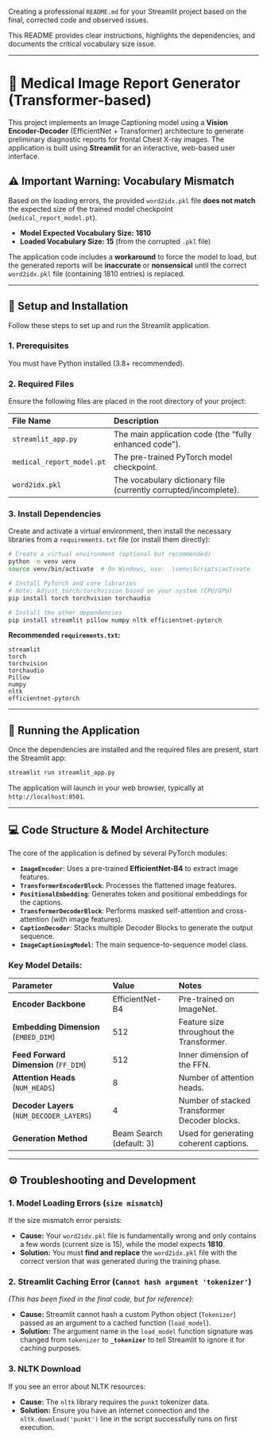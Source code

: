 Creating a professional `README.md` for your Streamlit project based on the final, corrected code and observed issues.

This README provides clear instructions, highlights the dependencies, and documents the critical vocabulary size issue.

-----

# 🏥 Medical Image Report Generator (Transformer-based)

This project implements an Image Captioning model using a **Vision Encoder-Decoder** (EfficientNet + Transformer) architecture to generate preliminary diagnostic reports for frontal Chest X-ray images. The application is built using **Streamlit** for an interactive, web-based user interface.

## ⚠️ Important Warning: Vocabulary Mismatch

Based on the loading errors, the provided `word2idx.pkl` file **does not match** the expected size of the trained model checkpoint (`medical_report_model.pt`).

  * **Model Expected Vocabulary Size:** **1810**
  * **Loaded Vocabulary Size:** **15** (from the corrupted `.pkl` file)

The application code includes a **workaround** to force the model to load, but the generated reports will be **inaccurate** or **nonsensical** until the correct `word2idx.pkl` file (containing 1810 entries) is replaced.

-----

## 🚀 Setup and Installation

Follow these steps to set up and run the Streamlit application.

### 1\. Prerequisites

You must have Python installed (3.8+ recommended).

### 2\. Required Files

Ensure the following files are placed in the root directory of your project:

| File Name | Description |
| :--- | :--- |
| `streamlit_app.py` | The main application code (the "fully enhanced code"). |
| `medical_report_model.pt` | The pre-trained PyTorch model checkpoint. |
| `word2idx.pkl` | The vocabulary dictionary file (currently corrupted/incomplete). |

### 3\. Install Dependencies

Create and activate a virtual environment, then install the necessary libraries from a `requirements.txt` file (or install them directly):

```bash
# Create a virtual environment (optional but recommended)
python -m venv venv
source venv/bin/activate  # On Windows, use: .\venv\Scripts\activate

# Install PyTorch and core libraries
# Note: Adjust torch/torchvision based on your system (CPU/GPU)
pip install torch torchvision torchaudio

# Install the other dependencies
pip install streamlit pillow numpy nltk efficientnet-pytorch
```

**Recommended `requirements.txt`:**

```
streamlit
torch
torchvision
torchaudio
Pillow
numpy
nltk
efficientnet-pytorch
```

-----

## 🏃 Running the Application

Once the dependencies are installed and the required files are present, start the Streamlit app:

```bash
streamlit run streamlit_app.py
```

The application will launch in your web browser, typically at `http://localhost:8501`.

-----

## 💻 Code Structure & Model Architecture

The core of the application is defined by several PyTorch modules:

  * **`ImageEncoder`**: Uses a pre-trained **EfficientNet-B4** to extract image features.
  * **`TransformerEncoderBlock`**: Processes the flattened image features.
  * **`PositionalEmbedding`**: Generates token and positional embeddings for the captions.
  * **`TransformerDecoderBlock`**: Performs masked self-attention and cross-attention (with image features).
  * **`CaptionDecoder`**: Stacks multiple Decoder Blocks to generate the output sequence.
  * **`ImageCaptioningModel`**: The main sequence-to-sequence model class.

### Key Model Details:

| Parameter | Value | Notes |
| :--- | :--- | :--- |
| **Encoder Backbone** | EfficientNet-B4 | Pre-trained on ImageNet. |
| **Embedding Dimension** (`EMBED_DIM`) | 512 | Feature size throughout the Transformer. |
| **Feed Forward Dimension** (`FF_DIM`) | 512 | Inner dimension of the FFN. |
| **Attention Heads** (`NUM_HEADS`) | 8 | Number of attention heads. |
| **Decoder Layers** (`NUM_DECODER_LAYERS`) | 4 | Number of stacked Transformer Decoder blocks. |
| **Generation Method** | Beam Search (default: 3) | Used for generating coherent captions. |

-----

## ⚙️ Troubleshooting and Development

### 1\. Model Loading Errors (`size mismatch`)

If the size mismatch error persists:

  * **Cause:** Your `word2idx.pkl` file is fundamentally wrong and only contains a few words (current size is 15), while the model expects **1810**.
  * **Solution:** You must **find and replace** the `word2idx.pkl` file with the correct version that was generated during the training phase.

### 2\. Streamlit Caching Error (`Cannot hash argument 'tokenizer'`)

*(This has been fixed in the final code, but for reference):*

  * **Cause:** Streamlit cannot hash a custom Python object (`Tokenizer`) passed as an argument to a cached function (`load_model`).
  * **Solution:** The argument name in the `load_model` function signature was changed from `tokenizer` to **`_tokenizer`** to tell Streamlit to ignore it for caching purposes.

### 3\. NLTK Download

If you see an error about NLTK resources:

  * **Cause:** The `nltk` library requires the `punkt` tokenizer data.
  * **Solution:** Ensure you have an internet connection and the `nltk.download('punkt')` line in the script successfully runs on first execution.
